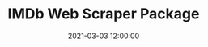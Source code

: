 ---
layout: inner
position: left
title: 'IMDb Web Scraper Package'
date: 2021-03-03 12:00:00
categories: work-project
tags: PyPI Webscrape IMDbL
featured_image: '/img/posts/04-imdb.png'
project_link: 'https://pypi.org/project/imdbwebscraper/'
button_icon: 'code-fork'
button_text: 'PyPI Package'
lead_text: 'IMDb-WebScraper is a simple scraper that helps Data Scientists to collect IMDb data for personal projects, creating their own dataset in 2 lines of codes.'
---